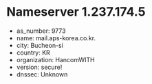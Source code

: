 # Nameserver 1.237.174.5

* as_number: 9773
* name: mail.aps-korea.co.kr.
* city: Bucheon-si
* country: KR
* organization: HancomWITH
* version: secure!
* dnssec: Unknown
